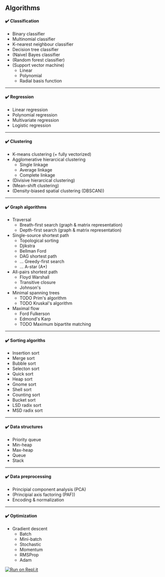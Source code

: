 ## Algorithms

#### :heavy_check_mark: Classification
- Binary classifier
- Multinomial classifier
- K-nearest neighbour classifier
- Decision tree classifier
- (Naive) Bayes classifier
- (Random forest classifier)
- (Support vector machine)
  - Linear
  - Polynomial
  - Radial basis function


----


#### :heavy_check_mark: Regression
- Linear regression
- Polynomial regression
- Multivariate regression
- Logistic regression


----


#### :heavy_check_mark: Clustering
- K-means clustering (+ fully vectorized)
- Agglomerative hierarcical clustering
  - Single linkage
  - Average linkage
  - Complete linkage
- (Divisive hierarcical clustering)
- (Mean-shift clustering)
- (Density-biased spatial clustering (DBSCAN))


----


#### :heavy_check_mark: Graph algorithms
- Traversal
  - Breath-first search (graph & matrix representation)
  - Depth-first search (graph & matrix representation)
- Single-source shortest path
  - Topological sorting
  - Djikstra
  - Bellman Ford
  - DAG shortest path
  - ... Greedy-first search
  - ... A-star (A*)
- All-pairs shortest path
  - Floyd Warshall
  - Transitive closure
  - Johnson's
- Minimal spanning trees
  - TODO Prim's algorithm
  - TODO Kruskal's algorithm
- Maximal flow
  - Ford Fulkerson
  - Edmond's Karp
  - TODO Maximum bipartite matching


----


#### :heavy_check_mark: Sorting algoriths
- Insertion sort
- Merge sort
- Bubble sort
- Selecton sort
- Quick sort
- Heap sort
- Gnome sort
- Shell sort
- Counting sort
- Bucket sort
- LSD radix sort
- MSD radix sort


----


#### :heavy_check_mark: Data structures
- Priority queue
- Min-heap
- Max-heap
- Queue
- Stack


----


#### :heavy_check_mark: Data preprocessing
- Principial component analysis (PCA)
- (Principial axis factoring (PAF))
- Encoding & normalization


----


#### :heavy_check_mark: Optimization
- Gradient descent
  - Batch
  - Mini-batch
  - Stochastic
  - Momentum
  - RMSProp
  - Adam


[![Run on Repl.it](https://repl.it/badge/github/patrikkj/algorithms)](https://repl.it/github/patrikkj/algorithms)

